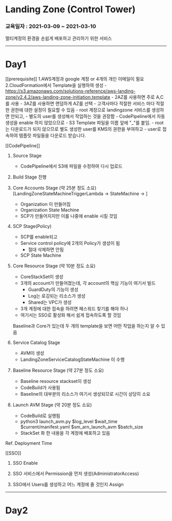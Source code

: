 # Landing Zone (Control Tower) 

### 교육일자 : 2021-03-09 ~ 2021-03-10

멀티계정의 환경을 손쉽게 배포하고 관리하기 위한 서비스

---

# Day1

[[prerequisite]]
1.AWS계정과 google 계정 or 4개의 개인 이메일이 필요
2.CloudFormation에서 Template을 실행하여 생성
    - https://s3.amazonaws.com/solutions-reference/aws-landing-zone/v2.4.2/aws-landing-zone-initiation.template
    - 2AZ를 사용하면 주로 A,C를 사용
    - 3AZ를 사용하면 랜덤하게 AZ를 선택
    - 고객사마다 적절한 서비스 마다 적절한 권한에 대한 설정이 필요할 수 있음 
    - root 계정으로 landingzone 서비스를 생성하면 안되고,
    - 별도의 user를 생성해서 작업하는 것을 권장함
    - CodePipeline에서 자동 생성을 enable 하지 않았으므로
    - S3 Template 파일을 이름 앞에 "_"를 붙임.
    - root는 다운로드가 되지 않으므로 별도 생성한 user를 KMS의 권한을 부여하고
    - user로 접속하여 템플릿 파일들을 다운로드 받습니다.


[[CodePipeline]]
1. Source Stage 
    - CodePipeline에서 S3에 파일을 수정하여 다시 업로드
2. Build Stage 진행

3. Core Accounts Stage (약 25분 정도 소요)
    [LandingZoneStateMachineTriggerLambda -> StateMachine -> ]
    - Organization 이 만들어짐 
    - Organization State Machine
    - SCP가 만들어지지만 이를 나중에 enable 시킬 것임

4. SCP Stage(Policy)
    - SCP를 enable되고
    - Service control policy에 2개의 Policy가 생성이 됨
      - 절대 삭제하면 안됨
    - SCP State Machine

5. Core Resource Stage (약 10분 정도 소요)
    - CoreStackSet이 생성
    - 3개의 account가 만들어졌는데, 각 account의 핵심 기능이 여기서 빌드
      - GuardDuty의 기능이 생성
      - Log는 로깅되는 리소스가 생성
      - Shared는 VPC가 생성
    - 3개 계정에 대한 접속을 하려면 패스워드 찾기를 해야 하나
    - 여기서는 SSO로 활성화 해서 쉽게 접속하도록 할 것임

    Baseline과 Core가 있는데 두 개의 template을 보면 어떤 작업을 하는지 알 수 있음

6. Service Catalog Stage
    - AVM이 생성
    - LandingZoneServiceCatalogStateMachine 이 수행

7. Baseline Resource Stage (약 27분 정도 소요)
    - Baseline resource stackset이 생성
    - CodeBuild가 사용됨
    - Baseline의 대부분의 리소스가 여기서 생성되므로 시간이 상당히 소요

8. Launch AVM Stage (약 20분 정도 소요)
    - CodeBuild로 실행됨
    - python3 launch_avm.py $log_level $wait_time $current/manifest.yaml $sm_arn_launch_avm $batch_size
    - StackSet 화 한 내용을 각 계정에 배포하고 있음

Ref. Deployment Time

[[SSO]]

1. SSO Enable

2. SSO 서비스에서 Permission을 먼저 생성(AdministratorAccess)

3. SSO에서 Users를 생성하고 어느 계정에 줄 것인지 Assign

--- 

# Day2 